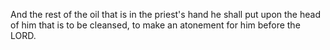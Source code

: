 And the rest of the oil that is in the priest's hand he shall put upon the head of him that is to be cleansed, to make an atonement for him before the LORD.
